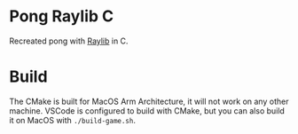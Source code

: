 # Pong Raylib C

Recreated pong with [Raylib](https://github.com/raysan5/raylib) in C.

# Build

The CMake is built for MacOS Arm Architecture, it will not work on any other machine.
VSCode is configured to build with CMake, but you can also build it on MacOS with `./build-game.sh`.
